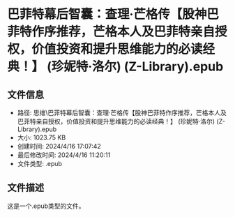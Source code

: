 ﻿# 巴菲特幕后智囊：查理·芒格传【股神巴菲特作序推荐，芒格本人及巴菲特亲自授权，价值投资和提升思维能力的必读经典！】 (珍妮特·洛尔) (Z-Library).epub

## 文件信息
- 路径: 思维\巴菲特幕后智囊：查理·芒格传【股神巴菲特作序推荐，芒格本人及巴菲特亲自授权，价值投资和提升思维能力的必读经典！】 (珍妮特·洛尔) (Z-Library).epub
- 大小: 1023.75 KB
- 创建时间: 2024/4/16 17:07:42
- 最后修改时间: 2024/4/16 11:20:11
- 文件类型: .epub

## 文件描述
这是一个.epub类型的文件。

